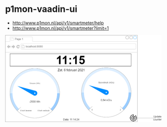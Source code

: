 # p1mon-vaadin-ui
 
- http://www.p1mon.nl/api/v1/smartmeter/help
- http://www.p1mon.nl/api/v1/smartmeter?limit=1

![](images/Mockup.png)

